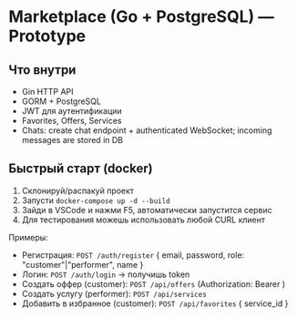# Marketplace (Go + PostgreSQL) — Prototype

## Что внутри
- Gin HTTP API
- GORM + PostgreSQL
- JWT для аутентификации
- Favorites, Offers, Services
- Chats: create chat endpoint + authenticated WebSocket; incoming messages are stored in DB

## Быстрый старт (docker)
1. Склонируй/распакуй проект
2. Запусти `docker-compose up -d --build`
3. Зайди в VSCode и нажми F5, автоматически запустится сервис
4. Для тестирования можешь использовать любой CURL клиент

Примеры:
- Регистрация: `POST /auth/register` { email, password, role: "customer"|"performer", name }
- Логин: `POST /auth/login` -> получишь token
- Создать оффер (customer): `POST /api/offers` (Authorization: Bearer <token>)
- Создать услугу (performer): `POST /api/services`
- Добавить в избранное (customer): `POST /api/favorites` { service_id }
